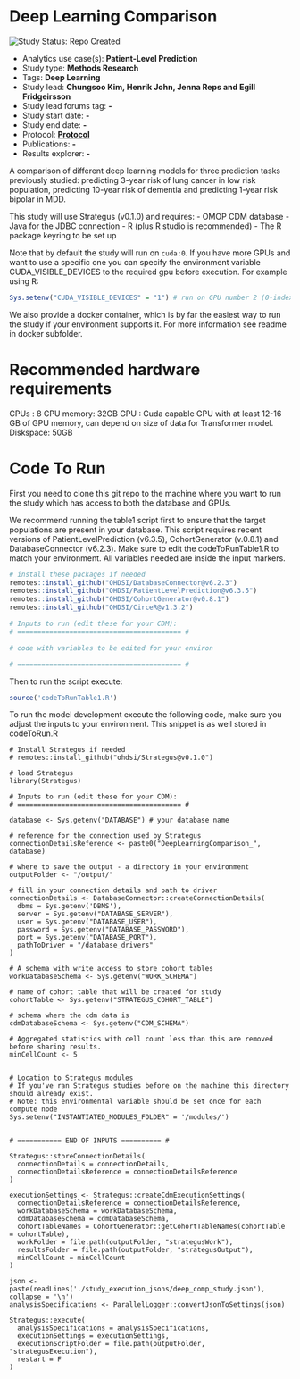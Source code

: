 Deep Learning Comparison
========================

<img src="https://img.shields.io/badge/Study%20Status-Repo%20Created-lightgray.svg" alt="Study Status: Repo Created"/>

- Analytics use case(s): **Patient-Level Prediction**
- Study type: **Methods Research**
- Tags: **Deep Learning**
- Study lead: **Chungsoo Kim, Henrik John, Jenna Reps and Egill Fridgeirsson**
- Study lead forums tag: **-**
- Study start date: **-**
- Study end date: **-**
- Protocol: [**Protocol**](StudyProtocol.pdf)
- Publications: **-**
- Results explorer: **-**

A comparison of different deep learning models for three prediction tasks previously studied: predicting 3-year risk of lung cancer in low risk population, predicting 10-year risk of dementia and predicting 1-year risk bipolar in MDD.

This study will use Strategus (v0.1.0) and requires: - OMOP CDM database - Java for the JDBC connection - R (plus R studio is recommended) - The R package keyring to be set up

Note that by default the study will run on ```cuda:0```. If you have more GPUs and want to use a specific one you can specify the environment variable CUDA_VISIBLE_DEVICES to the required gpu before execution. For example using R:

```R
Sys.setenv("CUDA_VISIBLE_DEVICES" = "1") # run on GPU number 2 (0-indexed)
```

We also provide a docker container, which is by far the easiest way to run the study if your environment supports it. For more information see readme in docker subfolder.

# Recommended hardware requirements
CPUs : 8
CPU memory: 32GB
GPU : Cuda capable GPU with at least 12-16 GB of GPU memory, can depend on size of data for Transformer model. 
Diskspace: 50GB 

# Code To Run
First you need to clone this git repo to the machine where you want to run the study which has access to both the database and GPUs.

We recommend running the table1 script first to ensure that the target populations are present in your database. This script requires recent versions of PatientLevelPrediction (v6.3.5), CohortGenerator (v.0.8.1) and DatabaseConnector (v6.2.3). Make sure to edit the codeToRunTable1.R to match your environment. All variables needed are inside the input markers.

```r
# install these packages if needed
remotes::install_github("OHDSI/DatabaseConnector@v6.2.3")
remotes::install_github("OHDSI/PatientLevelPrediction@v6.3.5")
remotes::install_github("OHDSI/CohortGenerator@v0.8.1")
remotes::install_github("OHDSI/CirceR@v1.3.2")

# Inputs to run (edit these for your CDM):
# ========================================= #

# code with variables to be edited for your environ

# ========================================= #
```

Then to run the script execute:

``` r
source('codeToRunTable1.R')
```

To run the model development execute the following code, make sure you adjust the inputs to your environment. This snippet is as well stored in codeToRun.R

```{r}
# Install Strategus if needed
# remotes::install_github("ohdsi/Strategus@v0.1.0")

# load Strategus
library(Strategus)

# Inputs to run (edit these for your CDM):
# ========================================= #

database <- Sys.getenv("DATABASE") # your database name 

# reference for the connection used by Strategus
connectionDetailsReference <- paste0("DeepLearningComparison_", database)

# where to save the output - a directory in your environment
outputFolder <- "/output/"

# fill in your connection details and path to driver
connectionDetails <- DatabaseConnector::createConnectionDetails(
  dbms = Sys.getenv('DBMS'), 
  server = Sys.getenv("DATABASE_SERVER"), 
  user = Sys.getenv("DATABASE_USER"),
  password = Sys.getenv("DATABASE_PASSWORD"),
  port = Sys.getenv("DATABASE_PORT"),
  pathToDriver = "/database_drivers"
)

# A schema with write access to store cohort tables
workDatabaseSchema <- Sys.getenv("WORK_SCHEMA")

# name of cohort table that will be created for study
cohortTable <- Sys.getenv("STRATEGUS_COHORT_TABLE")

# schema where the cdm data is
cdmDatabaseSchema <- Sys.getenv("CDM_SCHEMA")

# Aggregated statistics with cell count less than this are removed before sharing results.
minCellCount <- 5


# Location to Strategus modules
# If you've ran Strategus studies before on the machine this directory should already exist.
# Note: this environmental variable should be set once for each compute node
Sys.setenv("INSTANTIATED_MODULES_FOLDER" = '/modules/')

 
# =========== END OF INPUTS ========== #

Strategus::storeConnectionDetails(
  connectionDetails = connectionDetails,
  connectionDetailsReference = connectionDetailsReference
)

executionSettings <- Strategus::createCdmExecutionSettings(
  connectionDetailsReference = connectionDetailsReference,
  workDatabaseSchema = workDatabaseSchema,
  cdmDatabaseSchema = cdmDatabaseSchema,
  cohortTableNames = CohortGenerator::getCohortTableNames(cohortTable = cohortTable),
  workFolder = file.path(outputFolder, "strategusWork"),
  resultsFolder = file.path(outputFolder, "strategusOutput"),
  minCellCount = minCellCount
)

json <- paste(readLines('./study_execution_jsons/deep_comp_study.json'), collapse = '\n')
analysisSpecifications <- ParallelLogger::convertJsonToSettings(json)

Strategus::execute(
  analysisSpecifications = analysisSpecifications,
  executionSettings = executionSettings,
  executionScriptFolder = file.path(outputFolder, "strategusExecution"),
  restart = F
)
```


